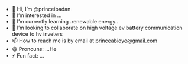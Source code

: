 - 👋 Hi, I’m @princeibadan
- 👀 I’m interested in ...
- 🌱 I’m currently learning .renewable energy..
- 💞️ I’m looking to collaborate on high voltage ev battery communication device to hv inveters
- 📫 How to reach me is by email at princeabioye@gmail.com
- 😄 Pronouns: ...He
- ⚡ Fun fact: ...

<!---
princeibadan/princeibadan is a ✨ special ✨ repository because its `README.md` (this file) appears on your GitHub profile.
You can click the Preview link to take a look at your changes.
--->

